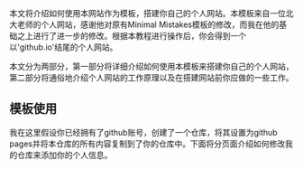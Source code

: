 本文将介绍如何使用本网站作为模板，搭建你自己的个人网站。本模板来自一位北大老师的个人网站，感谢他对原有Minimal Mistakes模板的修改，而我在他的基础之上进行了进一步的修改。根据本教程进行操作后，你会得到一个以'github.io'结尾的个人网站。

本文分为两部分，第一部分将详细介绍如何使用本模板来搭建你自己的个人网站，第二部分将通俗地介绍个人网站的工作原理以及在搭建网站前你应做的一些工作。

## 模板使用

我在这里假设你已经拥有了github账号，创建了一个仓库，将其设置为github pages并将本仓库的所有内容复制到了你的仓库中。下面将分页面介绍如何修改我的仓库来添加你的个人信息。

